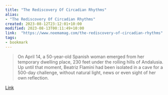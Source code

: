 ```yaml
---
title: "The Rediscovery Of Circadian Rhythms"
alias:
- "The Rediscovery Of Circadian Rhythms"
created: 2023-08-12T23:12:01+10:00
modified: 2023-08-13T00:11:49+10:00
link:  "https://www.noemamag.com/the-rediscovery-of-circadian-rhythms"
tags:
- bookmark
---
```


> On April 14, a 50-year-old Spanish woman emerged from her temporary dwelling place, 230 feet under the rolling hills of Andalusia. Up until that moment, Beatriz Flamini had been isolated in a cave for a 500-day challenge, without natural light, news or even sight of her own reflection.

[Link](https://www.noemamag.com/the-rediscovery-of-circadian-rhythms)

